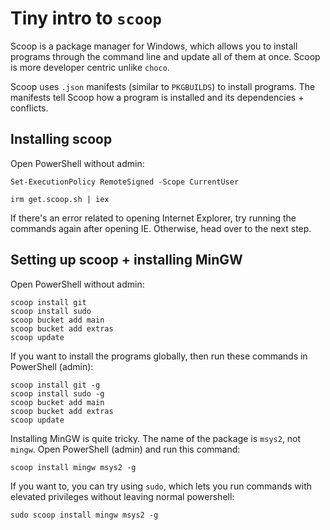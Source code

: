 # Tiny intro to `scoop`

Scoop is a package manager for Windows, which allows you to install programs through the command line and update all of them at once. Scoop is more developer centric unlike `choco`.

Scoop uses `.json` manifests (similar to `PKGBUILDS`) to install programs. The manifests tell Scoop how a program is installed and its dependencies + conflicts.

## Installing scoop

Open PowerShell without admin:

```
Set-ExecutionPolicy RemoteSigned -Scope CurrentUser

irm get.scoop.sh | iex
```

If there's an error related to opening Internet Explorer, try running the commands again after opening IE. Otherwise, head over to the next step.

## Setting up scoop + installing MinGW

Open PowerShell without admin:

```
scoop install git
scoop install sudo
scoop bucket add main
scoop bucket add extras
scoop update
```

If you want to install the programs globally, then run these commands in PowerShell (admin):
```
scoop install git -g
scoop install sudo -g
scoop bucket add main 
scoop bucket add extras
scoop update
```

Installing MinGW is quite tricky. The name of the package is `msys2`, not `mingw`. Open PowerShell (admin) and run this command:

```
scoop install mingw msys2 -g
```
If you want to, you can try using `sudo`, which lets you run commands with elevated privileges without leaving normal powershell:

```
sudo scoop install mingw msys2 -g
```